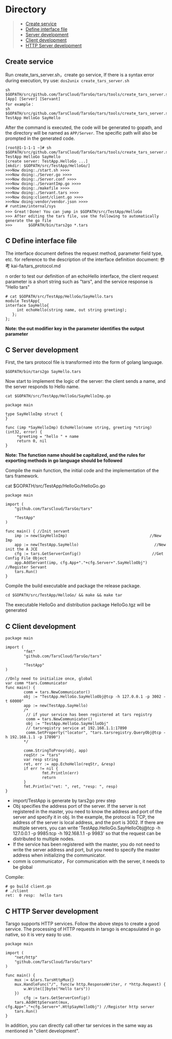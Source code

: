 # Directory
> * [Create service](#chapter-1)
> * [Define interface file](#chapter-2)
> * [Server development](#chapter-3)
> * [Client development](#chapter-4)
> * [HTTP Server development](#chapter-5)

## <a id="chapter-1"></a> Create service

Run create\_tars\_server.sh，create go service, If there is a syntax error during execution, try use:
`dos2unix create_tars_server.sh`

```text
sh $GOPATH/src/github.com/TarsCloud/TarsGo/tars/tools/create_tars_server.sh [App] [Server] [Servant]
for example： 
sh $GOPATH/src/github.com/TarsCloud/TarsGo/tars/tools/create_tars_server.sh TestApp HelloGo SayHello
```

After the command is executed, the code will be generated to gopath, and the directory will be named as `APP/Server`. The specific path will also be prompted in the generated code.

```text
[root@1-1-1-1 ~]# sh $GOPATH/src/github.com/TarsCloud/TarsGo/tars/tools/create_tars_server.sh TestApp HelloGo SayHello
[create server: TestApp.HelloGo ...]
[mkdir: $GOPATH/src/TestApp/HelloGo/]
>>>Now doing:./start.sh >>>>
>>>Now doing:./Server.go >>>>
>>>Now doing:./Server.conf >>>>
>>>Now doing:./ServantImp.go >>>>
>>>Now doing:./makefile >>>>
>>>Now doing:./Servant.tars >>>>
>>>Now doing:client/client.go >>>>
>>>Now doing:vendor/vendor.json >>>>
# runtime/internal/sys
>>> Great！Done! You can jump in $GOPATH/src/TestApp/HelloGo
>>> After editing the tars file, use the following to automatically generate the go file
>>>       $GOPATH/bin/tars2go *.tars
```

## <a id="chapter-2"></a>C Define interface file

The interface document defines the request method, parameter field type, etc. for reference to the description of the interface definition document: 参考 kai-fa/tars_protocol.md

n order to test our definition of an echoHello interface, the client request parameter is a short string such as "tars", and the service response is "Hello tars"

```text
# cat $GOPATH/src/TestApp/HelloGo/SayHello.tars 
module TestApp{
interface SayHello{
     int echoHello(string name, out string greeting); 
   };
};
```

**Note: the out modifier key in the parameter identifies the output parameter**

## <a id="chapter-3"></a>C Server development

First, the tars protocol file is transformed into the form of golang language.

```text
$GOPATH/bin/tars2go SayHello.tars
```

Now start to implement the logic of the server: the client sends a name, and the server responds to Hello name.

```text
cat $GOPATH/src/TestApp/HelloGo/SayHelloImp.go
```

```text
package main

type SayHelloImp struct {
}

func (imp *SayHelloImp) EchoHello(name string, greeting *string) (int32, error) {
     *greeting = "hello " + name
     return 0, nil
}
```

**Note: The function name should be capitalized, and the rules for exporting methods in go language should be followed**

Compile the main function, the initial code and the implementation of the tars framework.

cat $GOPATH/src/TestApp/HelloGo/HelloGo.go

```text
package main

import (
	"github.com/TarsCloud/TarsGo/tars"

	"TestApp"
)

func main() { //Init servant
	imp := new(SayHelloImp)                                    //New Imp
	app := new(TestApp.SayHello)                                 //New init the A JCE
	cfg := tars.GetServerConfig()                               //Get Config File Object
	app.AddServant(imp, cfg.App+"."+cfg.Server+".SayHelloObj") //Register Servant
	tars.Run()
}
```

Compile the build executable and package the release package.

```text
cd $GOPATH/src/TestApp/HelloGo/ && make && make tar
```

The executable HelloGo and distribution package HelloGo.tgz will be generated

## <a id="chapter-4"></a>C Client development

```text
package main

import (
        "fmt"
        "github.com/TarsCloud/TarsGo/tars"

        "TestApp"
)

//Only need to initialize once, global
var comm *tars.Communicator
func main() {
        comm = tars.NewCommunicator()
        obj := "TestApp.HelloGo.SayHelloObj@tcp -h 127.0.0.1 -p 3002 -t 60000"
        app := new(TestApp.SayHello)
        /*
         // if your service has been registered at tars registry
         comm = tars.NewCommunicator()
         obj := "TestApp.HelloGo.SayHelloObj"
         // tarsregistry service at 192.168.1.1:17890 
         comm.SetProperty("locator", "tars.tarsregistry.QueryObj@tcp -h 192.168.1.1 -p 17890")
        */
    
        comm.StringToProxy(obj, app)
        reqStr := "tars"
        var resp string
        ret, err := app.EchoHello(reqStr, &resp)
        if err != nil {
                fmt.Println(err)
                return
        }
        fmt.Println("ret: ", ret, "resp: ", resp)
}
```

* import/TestApp is generate by tars2go prev step
* Obj specifies the address port of the server. If the server is not registered in the master, you need to know the address and port of the server and specify it in obj. In the example, the protocol is TCP, the address of the server is local address, and the port is 3002. If there are multiple servers, you can write 'TestApp.HelloGo.SayHelloObj@tcp -h 127.0.0.1 -p 9985:tcp -h 192.168.1.1 -p 9983' so that the request can be distributed to multiple nodes.
* If the service has been registered with the master, you do not need to write the server address and port, but you need to specify the master address when initializing the communicator. 
* comm is communicator，For communication with the server, it needs to be global


Compile:

```text
# go build client.go
# ./client
ret:  0 resp:  hello tars 
```

## <a id="chapter-5"></a>C HTTP Server development

Tarsgo supports HTTP services. Follow the above steps to create a good service. The processing of HTTP requests in tarsgo is encapsulated in go native, so it is very easy to use.

```text
package main

import (
	"net/http"
	"github.com/TarsCloud/TarsGo/tars"
)

func main() {
	mux := &tars.TarsHttpMux{}
	mux.HandleFunc("/", func(w http.ResponseWriter, r *http.Request) {
		w.Write([]byte("Hello tars"))
	})
        cfg := tars.GetServerConfig()
	tars.AddHttpServant(mux, cfg.App+"."+cfg.Server+".HttpSayHelloObj") //Register http server
	tars.Run()
}
```

In addition, you can directly call other tar services in the same way as mentioned in "client development".




